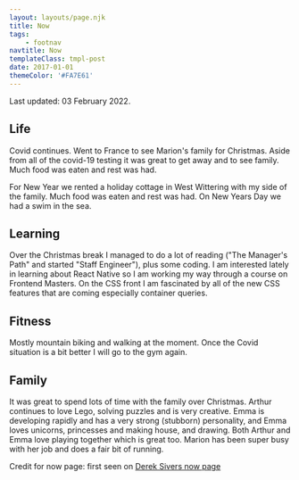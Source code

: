 ```yaml
---
layout: layouts/page.njk
title: Now
tags:
    - footnav
navtitle: Now
templateClass: tmpl-post
date: 2017-01-01
themeColor: '#FA7E61'
---
```


Last updated: 03 February 2022.

## Life

Covid continues. Went to France to see Marion's family for Christmas. Aside from all of the covid-19 testing it was great to get away and to see family. Much food was eaten and rest was had.

For New Year we rented a holiday cottage in West Wittering with my side of the family. Much food was eaten and rest was had. On New Years Day we had a swim in the sea.

## Learning

Over the Christmas break I managed to do a lot of reading ("The Manager's Path" and started "Staff Engineer"), plus some coding. I am interested lately in learning about React Native so I am working my way through a course on Frontend Masters. On the CSS front I am fascinated by all of the new CSS features that are coming especially container queries.

## Fitness

Mostly mountain biking and walking at the moment. Once the Covid situation is a bit better I will go to the gym again.

## Family

It was great to spend lots of time with the family over Christmas. Arthur continues to love Lego, solving puzzles and is very creative. Emma is developing rapidly and has a very strong (stubborn) personality, and Emma loves unicorns, princesses and making house, and drawing. Both Arthur and Emma love playing together which is great too. Marion has been super busy with her job and does a fair bit of running.

Credit for now page: first seen on [Derek Sivers now page](https://sivers.org/now)
